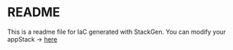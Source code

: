 # README
This is a readme file for IaC generated with StackGen.
You can modify your appStack -> [here](http://main.dev.stackgen.com/appstacks/2f86970c-75ea-4f9e-b06e-95048947b853)
